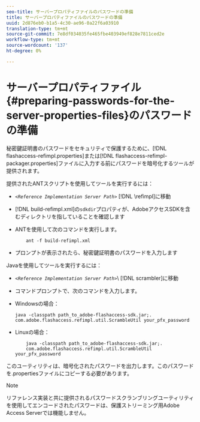 ```yaml
---
seo-title: サーバープロパティファイルのパスワードの準備
title: サーバープロパティファイルのパスワードの準備
uuid: 2d876eb0-b1a5-4c30-ae96-0a22f6a03910
translation-type: tm+mt
source-git-commit: 7e8df034035fe465fbe403949ef828e7811ced2e
workflow-type: tm+mt
source-wordcount: '137'
ht-degree: 0%

---
```



# サーバープロパティファイル{#preparing-passwords-for-the-server-properties-files}のパスワードの準備

秘密鍵証明書のパスワードをセキュリティで保護するために、[!DNL flashaccess-refimpl.properties]または[!DNL flashaccess-refimpl-packager.properties]ファイルに入力する前にパスワードを暗号化するツールが提供されます。

提供されたANTスクリプトを使用してツールを実行するには：

* *`<Reference Implementation Server Path>`* [!DNL \refimpl]に移動

* [!DNL build-refimpl.xml]の`sdkdir`プロパティが、AdobeアクセスSDKを含むディレクトリを指していることを確認します
* ANTを使用して次のコマンドを実行します。

   ```
       ant -f build-refimpl.xml
   ```

* プロンプトが表示されたら、秘密鍵証明書のパスワードを入力します

Javaを使用してツールを実行するには：

* *`<Reference Implementation Server Path>`*\ [!DNL scrambler]に移動

* コマンドプロンプトで、次のコマンドを入力します。

* Windowsの場合：

   ```
   java -classpath path_to_adobe-flashaccess-sdk.jar;.  
   com.adobe.flashaccess.refimpl.util.ScrambleUtil your_pfx_password
   ```

* Linuxの場合：

   ```
       java -classpath path_to_adobe-flashaccess-sdk.jar;.  
       com.adobe.flashaccess.refimpl.util.ScrambleUtil your_pfx_password
   ```

このユーティリティは、暗号化されたパスワードを出力します。このパスワードを.propertiesファイルにコピーする必要があります。

>[!NOTE]
>
>リファレンス実装と共に提供されるパスワードスクランブリングユーティリティを使用してエンコードされたパスワードは、保護ストリーミング用Adobe Access Serverでは機能しません。
